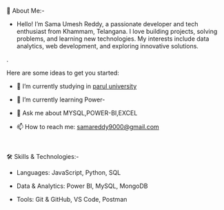 🚀 About Me:-
* Hello! I’m Sama Umesh Reddy, a passionate developer and tech enthusiast from Khammam, Telangana. I love building projects, solving problems, and learning new technologies. My interests include data analytics, web development, and exploring innovative solutions.

.

Here are some ideas to get you started:

- 🔭 I’m currently studying in [ parul university](https://paruluniversity.ac.in/)
  
- 🌱 I’m currently learning Power-

- 💬 Ask me about MYSQL,POWER-BI,EXCEL
  
- 📫 How to reach me: [samareddy9000@gmail.com](https://mail.google.com/mail/u/0/?tab=rm&ogbl#inbox)


<br>

🛠️ Skills & Technologies:-

* Languages: JavaScript, Python, SQL
   
* Data & Analytics: Power BI, MySQL, MongoDB
  
* Tools: Git & GitHub, VS Code, Postman

